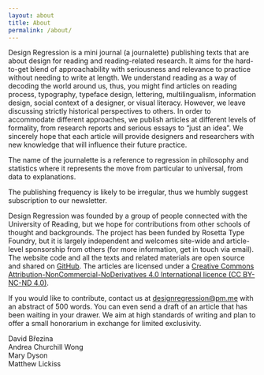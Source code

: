 ```yaml
---
layout: about
title: About
permalink: /about/
---
```


Design Regression is a mini journal (a journalette) publishing texts that are about design for reading and reading-related research. It aims for the hard-to-get blend of approachability with seriousness and relevance to practice without needing to write at length. We understand reading as a way of decoding the world around us, thus, you might find articles on reading process, typography, typeface design, lettering, multilingualism, information design, social context of a designer, or visual literacy. However, we leave discussing strictly historical perspectives to others. In order to accommodate different approaches, we publish articles at different levels of formality, from research reports and serious essays to “just an idea”. We sincerely hope that each article will provide designers and researchers with new knowledge that will influence their future practice.

The name of the journalette is a reference to regression in philosophy and statistics where it represents the move from particular to universal, from data to explanations.

The publishing frequency is likely to be irregular, thus we humbly suggest subscription to our newsletter.

Design Regression was founded by a group of people connected with the University of Reading, but we hope for contributions from other schools of thought and backgrounds. The project has been funded by Rosetta Type Foundry, but it is largely independent and welcomes site-wide and article-level sponsorship from others (for more information, get in touch via email). The website code and all the texts and related materials are open source and shared on [GitHub](https://github.com/rosettatype/design-regression). The articles are licensed under a [Creative Commons Attribution-NonCommercial-NoDerivatives 4.0 International licence (CC BY-NC-ND 4.0)](https://creativecommons.org/licenses/by-nc-nd/4.0/).

If you would like to contribute, contact us at <designregression@pm.me> with an abstract of 500 words. You can even send a draft of an article that has been waiting in your drawer. We aim at high standards of writing and plan to offer a small honorarium in exchange for limited exclusivity.

David Březina  
Andrea Churchill Wong  
Mary Dyson  
Matthew Lickiss  
